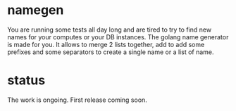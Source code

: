 # namegen
You are running some tests all day long and are tired to try to find new names for your computes or your DB instances. The golang name generator is made for you.
It allows to merge 2 lists together, add to add some prefixes and some separators to create a single name or a list of name.

# status
The work is ongoing. First release coming soon. 

